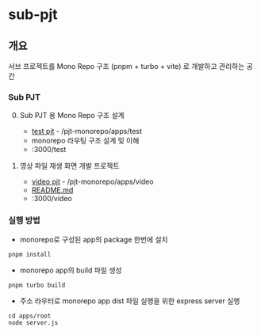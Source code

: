 # sub-pjt

## 개요

서브 프로젝트를 Mono Repo 구조 (pnpm + turbo + vite) 로 개발하고 관리하는 공간

### Sub PJT

0. Sub PJT 용 Mono Repo 구조 설계

   - [test pjt](https://github.com/yangDM9378/sub-pjt/tree/app/video/pjt-monorepo/apps/test) - /pjt-monorepo/apps/test
   - monorepo 라우팅 구조 설계 및 이해
   - :3000/test

1. 영상 파일 재생 화면 개발 프로젝트
   - [video pjt](https://github.com/yangDM9378/sub-pjt/tree/app/video/pjt-monorepo/apps/video) - /pjt-monorepo/apps/video
   - [README.md](https://github.com/yangDM9378/sub-pjt/blob/app/video/README.md)
   - :3000/video

### 실행 방법

- monorepo로 구성된 app의 package 한번에 설치

```
pnpm install
```

- monorepo app의 build 파일 생성

```
pnpm turbo build
```

- 주소 라우터로 monorepo app dist 파일 실행을 위한 express server 실행

```
cd apps/root
node server.js
```
